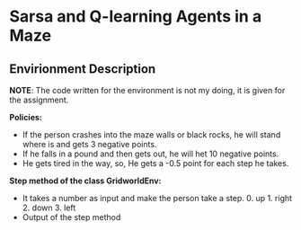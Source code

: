 # Sarsa and Q-learning Agents in a Maze

## Envirionment Description

**NOTE**: The code written for the environment is not my doing, it is given for the assignment.

**Policies:**
- If the person crashes into the maze walls or black rocks, he will stand where is and gets 3 negative points.
- If he falls in a pound and then gets out, he will het 10 negative points.
- He gets tired in the way, so, He gets a -0.5 point for each step he takes.

**Step method of the class GridworldEnv:**
* It takes a number as input and make the person take a step. 0. up 1. right 2. down 3. left
* Output of the step method

